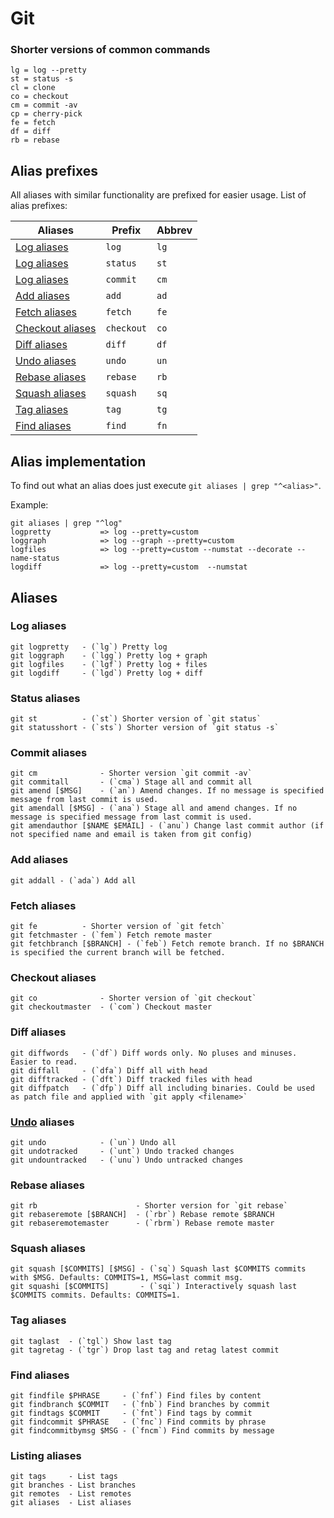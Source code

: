 # Git

### Shorter versions of common commands

```
lg = log --pretty
st = status -s
cl = clone
co = checkout
cm = commit -av
cp = cherry-pick
fe = fetch
df = diff
rb = rebase
```


## Alias prefixes

All aliases with similar functionality are prefixed for easier usage. List of alias prefixes:

| Aliases                               | Prefix    | Abbrev    |
| ---                                   | ---       | ---       |
| [Log aliases](#log-aliases)           | `log`     | `lg`      |
| [Log aliases](#status-aliases)        | `status`  | `st`      |
| [Log aliases](#commit-aliases)        | `commit`  | `cm`      |
| [Add aliases](#add-aliases)           | `add`     | `ad`      |
| [Fetch aliases](#tetch-aliases)       | `fetch`   | `fe`      |
| [Checkout aliases](#checkout-aliases) | `checkout`| `co`      |
| [Diff aliases](#diff-aliases)         | `diff`    | `df`      |
| [Undo aliases](#undo-aliases)         | `undo`    | `un`      |
| [Rebase aliases](#rebase-aliases)     | `rebase`  | `rb`      |
| [Squash aliases](#squash-aliases)     | `squash`  | `sq`      |
| [Tag aliases](#tag-aliases)           | `tag`     | `tg`      |
| [Find aliases](#find-aliases)         | `find`    | `fn`      |


## Alias implementation

To find out what an alias does just execute `git aliases | grep "^<alias>"`.

Example:
```
git aliases | grep "^log"
logpretty           => log --pretty=custom
loggraph            => log --graph --pretty=custom
logfiles            => log --pretty=custom --numstat --decorate --name-status
logdiff             => log --pretty=custom  --numstat
```

## Aliases

### Log aliases

```
git logpretty   - (`lg`) Pretty log
git loggraph    - (`lgg`) Pretty log + graph
git logfiles    - (`lgf`) Pretty log + files
git logdiff     - (`lgd`) Pretty log + diff
```

### Status aliases

```
git st          - (`st`) Shorter version of `git status`
git statusshort - (`sts`) Shorter version of `git status -s`
```

### Commit aliases

```
git cm              - Shorter version `git commit -av`
git commitall       - (`cma`) Stage all and commit all
git amend [$MSG]    - (`an`) Amend changes. If no message is specified message from last commit is used.
git amendall [$MSG] - (`ana`) Stage all and amend changes. If no message is specified message from last commit is used.
git amendauthor [$NAME $EMAIL] - (`anu`) Change last commit author (if not specified name and email is taken from git config)
```

### Add aliases

```
git addall - (`ada`) Add all
```

### Fetch aliases

```
git fe          - Shorter version of `git fetch`
git fetchmaster - (`fem`) Fetch remote master
git fetchbranch [$BRANCH] - (`feb`) Fetch remote branch. If no $BRANCH is specified the current branch will be fetched.
```

### Checkout aliases

```
git co              - Shorter version of `git checkout`
git checkoutmaster  - (`com`) Checkout master
```

### Diff aliases

```
git diffwords   - (`df`) Diff words only. No pluses and minuses. Easier to read.
git diffall     - (`dfa`) Diff all with head
git difftracked - (`dft`) Diff tracked files with head
git diffpatch   - (`dfp`) Diff all including binaries. Could be used as patch file and applied with `git apply <filename>`
```

### [Undo](https://www.atlassian.com/git/tutorials/undoing-changes/git-clean) aliases

```
git undo            - (`un`) Undo all
git undotracked     - (`unt`) Undo tracked changes
git undountracked   - (`unu`) Undo untracked changes
```

### Rebase aliases

```
git rb                      - Shorter version for `git rebase`
git rebaseremote [$BRANCH]  - (`rbr`) Rebase remote $BRANCH
git rebaseremotemaster      - (`rbrm`) Rebase remote master
```

### Squash aliases

```
git squash [$COMMITS] [$MSG] - (`sq`) Squash last $COMMITS commits with $MSG. Defaults: COMMITS=1, MSG=last commit msg.
git squashi [$COMMITS]       - (`sqi`) Interactively squash last $COMMITS commits. Defaults: COMMITS=1.
```

### Tag aliases

```
git taglast  - (`tgl`) Show last tag
git tagretag - (`tgr`) Drop last tag and retag latest commit
```

### Find aliases

```
git findfile $PHRASE     - (`fnf`) Find files by content
git findbranch $COMMIT   - (`fnb`) Find branches by commit
git findtags $COMMIT     - (`fnt`) Find tags by commit
git findcommit $PHRASE   - (`fnc`) Find commits by phrase
git findcommitbymsg $MSG - (`fncm`) Find commits by message
```

### Listing aliases

```
git tags     - List tags
git branches - List branches
git remotes  - List remotes
git aliases  - List aliases
```
